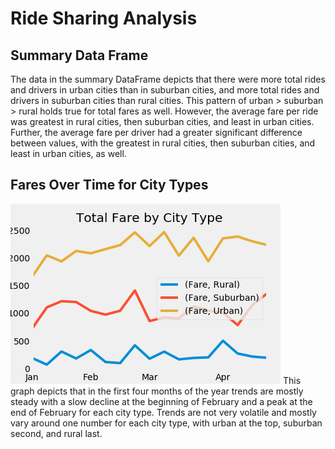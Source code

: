 # Ride Sharing Analysis

## Summary Data Frame
The data in the summary DataFrame depicts that there were more total rides and drivers in urban cities than in suburban cities, and more total rides and drivers in suburban cities than rural cities. This pattern of urban > suburban > rural holds true for total fares as well. However, the average fare per ride was greatest in rural cities, then suburban cities, and least in urban cities. Further, the average fare per driver had a greater significant difference between values, with the greatest in rural cities, then suburban cities, and least in urban cities, as well.

## Fares Over Time for City Types
![Fig7](analysis/Fig7.png)
This graph depicts that in the first four months of the year trends are mostly steady with a slow decline at the beginning of February and a peak at the end of February for each city type. Trends are not very volatile and mostly vary around one number for each city type, with urban at the top, suburban second, and rural last. 
